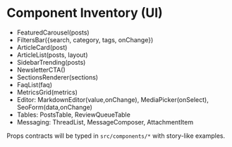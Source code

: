 # Component Inventory (UI)

- FeaturedCarousel(posts)
- FiltersBar({search, category, tags, onChange})
- ArticleCard(post)
- ArticleList(posts, layout)
- SidebarTrending(posts)
- NewsletterCTA()
- SectionsRenderer(sections)
- FaqList(faq)
- MetricsGrid(metrics)
- Editor: MarkdownEditor(value,onChange), MediaPicker(onSelect), SeoForm(data,onChange)
- Tables: PostsTable, ReviewQueueTable
- Messaging: ThreadList, MessageComposer, AttachmentItem

Props contracts will be typed in `src/components/*` with story-like examples.
